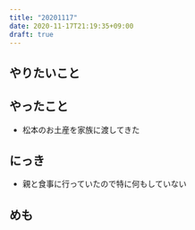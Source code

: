 ```yaml
---
title: "20201117"
date: 2020-11-17T21:19:35+09:00
draft: true
---
```


## やりたいこと

## やったこと
* 松本のお土産を家族に渡してきた

## にっき
* 親と食事に行っていたので特に何もしていない

## めも
